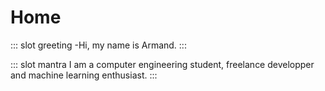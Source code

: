 # Home

::: slot greeting
-Hi, my name is Armand.
:::

::: slot mantra
I am a computer engineering student, freelance developper and machine learning enthusiast.
:::